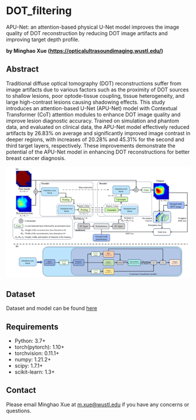 # DOT_filtering
APU-Net: an attention-based physical U-Net model improves the image quality of DOT reconstruction by reducing DOT image artifacts and improving target depth profile.

**by Minghao Xue (https://opticalultrasoundimaging.wustl.edu/)**

## Abstract

Traditional diffuse optical tomography (DOT) reconstructions suffer from image artifacts due to various factors such as the proximity of DOT sources to shallow lesions, poor optode-tissue coupling, tissue heterogeneity, and large high-contrast lesions causing shadowing effects. This study introduces an attention-based U-Net (APU-Net) model with Contextual Transformer (CoT) attention modules to enhance DOT image quality and improve lesion diagnostic accuracy. Trained on simulation and phantom data, and evaluated on clinical data, the APU-Net model effectively reduced artifacts by 26.83% on average and significantly improved image contrast in deeper regions, with increases of 20.28% and 45.31% for the second and third target layers, respectively. These improvements demonstrate the potential of the APU-Net model in enhancing DOT reconstructions for better breast cancer diagnosis.

![Structure](https://github.com/OpticalUltrasoundImaging/DOT_filtering/blob/main/images/structure.png)
## Dataset
Dataset and model can be found [here](https://drive.google.com/drive/folders/1Nq1HQ3SK2xcLDb1UGh1EGjKDPJWGR_1a?usp=sharing)
## Requirements
* Python: 3.7+
* torch(pytorch): 1.10+
* torchvision: 0.11.1+
* numpy: 1.21.2+
* scipy: 1.7.1+
* scikit-learn: 1.3+


## Contact

Please email Minghao Xue at m.xue@wustl.edu if you have any concerns or questions.
